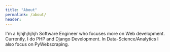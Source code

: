 ```yaml
---
title: "About"
permalink: /about/
header:
---
```


I'm a hjhjhjhjhjh Software Engineer who focuses more on Web development. Currently, I do PHP and Django Development. In Data-Science/Analytics I also focus on PyWebscraping. 
